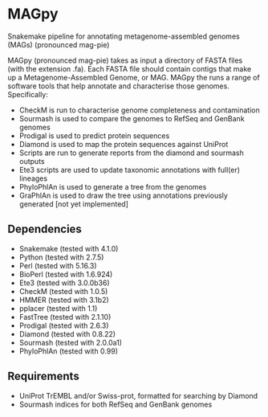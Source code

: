 # MAGpy
Snakemake pipeline for annotating metagenome-assembled genomes (MAGs) (pronounced mag-pie)

MAGpy (pronounced mag-pie) takes as input a directory of FASTA files (with the extension .fa).  Each FASTA file should contain contigs that make up a Metagenome-Assembled Genome, or MAG.  MAGpy the runs a range of software tools that help annotate and characterise those genomes.  Specifically:

* CheckM is run to characterise genome completeness and contamination
* Sourmash is used to compare the genomes to RefSeq and GenBank genomes
* Prodigal is used to predict protein sequences
* Diamond is used to map the protein sequences against UniProt
* Scripts are run to generate reports from the diamond and sourmash outputs
* Ete3 scripts are used to update taxonomic annotations with full(er) lineages
* PhyloPhlAn is used to generate a tree from the genomes
* GraPhlAn is used to draw the tree using annotations previously generated [not yet implemented]


## Dependencies
* Snakemake (tested with 4.1.0)
* Python (tested with 2.7.5)
* Perl (tested with 5.16.3)
* BioPerl (tested with 1.6.924)
* Ete3 (tested with 3.0.0b36)
* CheckM (tested with 1.0.5)
* HMMER (tested with 3.1b2)
* pplacer (tested with 1.1)
* FastTree (tested with 2.1.10)
* Prodigal (tested with 2.6.3)
* Diamond (tested with 0.8.22)
* Sourmash (tested with 2.0.0a1)
* PhyloPhlAn (tested with 0.99)


## Requirements
* UniProt TrEMBL and/or Swiss-prot, formatted for searching by Diamond
* Sourmash indices for both RefSeq and GenBank genomes

